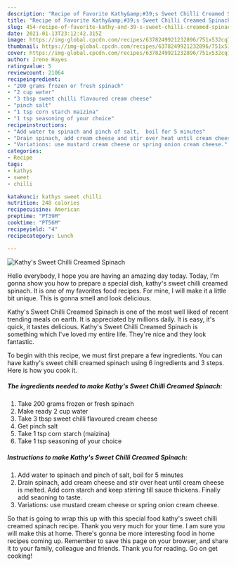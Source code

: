```yaml
---
description: "Recipe of Favorite Kathy&amp;#39;s Sweet Chilli Creamed Spinach"
title: "Recipe of Favorite Kathy&amp;#39;s Sweet Chilli Creamed Spinach"
slug: 454-recipe-of-favorite-kathy-and-39-s-sweet-chilli-creamed-spinach
date: 2021-01-13T23:12:42.315Z
image: https://img-global.cpcdn.com/recipes/6378249921232896/751x532cq70/kathys-sweet-chilli-creamed-spinach-recipe-main-photo.jpg
thumbnail: https://img-global.cpcdn.com/recipes/6378249921232896/751x532cq70/kathys-sweet-chilli-creamed-spinach-recipe-main-photo.jpg
cover: https://img-global.cpcdn.com/recipes/6378249921232896/751x532cq70/kathys-sweet-chilli-creamed-spinach-recipe-main-photo.jpg
author: Irene Hayes
ratingvalue: 5
reviewcount: 21064
recipeingredient:
- "200 grams frozen or fresh spinach"
- "2 cup water"
- "3 tbsp sweet chilli flavoured cream cheese"
- "pinch salt"
- "1 tsp corn starch maizina"
- "1 tsp seasoning of your choice"
recipeinstructions:
- "Add water to spinach and pinch of salt,  boil for 5 minutes"
- "Drain spinach, add cream cheese and stir over heat until cream cheese is melted. Add corn starch and keep stirring till sauce thickens. Finally add seaoning to taste."
- "Variations: use mustard cream cheese or spring onion cream cheese."
categories:
- Recipe
tags:
- kathys
- sweet
- chilli

katakunci: kathys sweet chilli 
nutrition: 248 calories
recipecuisine: American
preptime: "PT39M"
cooktime: "PT56M"
recipeyield: "4"
recipecategory: Lunch

---
```



![Kathy&#39;s Sweet Chilli Creamed Spinach](https://img-global.cpcdn.com/recipes/6378249921232896/751x532cq70/kathys-sweet-chilli-creamed-spinach-recipe-main-photo.jpg)

Hello everybody, I hope you are having an amazing day today. Today, I'm gonna show you how to prepare a special dish, kathy&#39;s sweet chilli creamed spinach. It is one of my favorites food recipes. For mine, I will make it a little bit unique. This is gonna smell and look delicious.



Kathy&#39;s Sweet Chilli Creamed Spinach is one of the most well liked of recent trending meals on earth. It is appreciated by millions daily. It is easy, it's quick, it tastes delicious. Kathy&#39;s Sweet Chilli Creamed Spinach is something which I've loved my entire life. They're nice and they look fantastic.


To begin with this recipe, we must first prepare a few ingredients. You can have kathy&#39;s sweet chilli creamed spinach using 6 ingredients and 3 steps. Here is how you cook it.

<!--inarticleads1-->

##### The ingredients needed to make Kathy&#39;s Sweet Chilli Creamed Spinach:

1. Take 200 grams frozen or fresh spinach
1. Make ready 2 cup water
1. Take 3 tbsp sweet chilli flavoured cream cheese
1. Get pinch salt
1. Take 1 tsp corn starch (maizina)
1. Take 1 tsp seasoning of your choice




<!--inarticleads2-->

##### Instructions to make Kathy&#39;s Sweet Chilli Creamed Spinach:

1. Add water to spinach and pinch of salt,  boil for 5 minutes
1. Drain spinach, add cream cheese and stir over heat until cream cheese is melted. Add corn starch and keep stirring till sauce thickens. Finally add seaoning to taste.
1. Variations: use mustard cream cheese or spring onion cream cheese.




So that is going to wrap this up with this special food kathy&#39;s sweet chilli creamed spinach recipe. Thank you very much for your time. I am sure you will make this at home. There's gonna be more interesting food in home recipes coming up. Remember to save this page on your browser, and share it to your family, colleague and friends. Thank you for reading. Go on get cooking!

